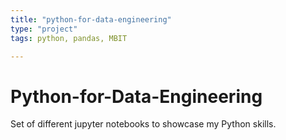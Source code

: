```yaml
---
title: "python-for-data-engineering"
type: "project"
tags: python, pandas, MBIT

---
```


# Python-for-Data-Engineering


Set of different jupyter notebooks to showcase my Python skills.



